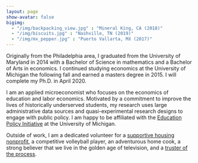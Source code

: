 ```yaml
---
layout: page
show-avatar: false
bigimg: 
  - "/img/backpacking_view.jpg" : "Mineral King, CA (2018)"
  - "/img/biscuits.jpg" : "Nashville, TN (2019)"
  - "/img/mx_pepper.jpg" : "Puerto Vallarta, MX (2017)"
---
```


Originally from the Philadelphia area, I graduated from the University of Maryland in 2014 with a Bachelor of Science in mathematics and a Bachelor of Arts in economics. I continued studying economics at the University of Michigan the following fall and earned a masters degree in 2015. I will complete my Ph.D. in April 2020.

I am an applied microeconomist who focuses on the economics of education and labor economics. Motivated by a commitment to improve the lives of historically underserved students, my research uses large administrative data sources and quasi-experimental research designs to engage with public policy. I am happy to be affiliated with the [Education Policy Initiative](http://www.edpolicy.umich.edu/) at the University of Michigan.

Outside of work, I am a dedicated volunteer for a [supportive housing nonprofit](https://www.avalonhousing.org/), a competitive volleyball player, an adventurous home cook, a strong believer that we live in the golden age of television, and a [truster of the process](https://www.theringer.com/2017/6/21/16038856/sam-hinkie-philadelphia-76ers-process-draft-markelle-fultz-bb1b060ee4a5).


